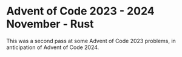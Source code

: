 # Advent of Code 2023 - 2024 November - Rust

This was a second pass at some Advent of Code 2023 problems, in anticipation of Advent of Code 2024.
